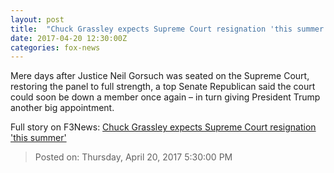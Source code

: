 ```yaml
---
layout: post
title:  "Chuck Grassley expects Supreme Court resignation 'this summer'"
date: 2017-04-20 12:30:00Z
categories: fox-news
---
```


Mere days after Justice Neil Gorsuch was seated on the Supreme Court, restoring the panel to full strength, a top Senate Republican said the court could soon be down a member once again – in turn giving President Trump another big appointment.


Full story on F3News: [Chuck Grassley expects Supreme Court resignation 'this summer'](http://www.f3nws.com/n/KveBNH)

> Posted on: Thursday, April 20, 2017 5:30:00 PM
